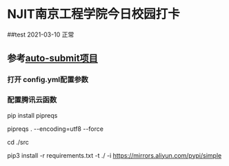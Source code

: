 #      NJIT南京工程学院今日校园打卡
##test 2021-03-10 正常
## 参考[auto-submit项目](https://github.com/ZimoLoveShuang/auto-submit)

### 打开 config.yml配置参数  

### 配置腾讯云函数

pip install pipreqs

pipreqs . --encoding=utf8 --force

cd ./src

pip3 install -r requirements.txt -t ./ -i https://mirrors.aliyun.com/pypi/simple

